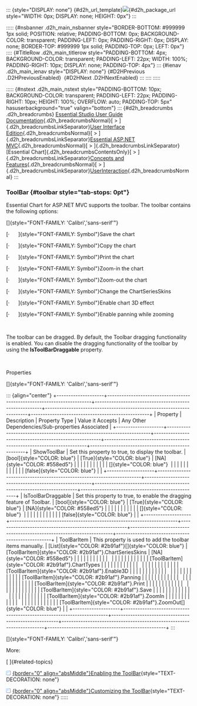 ::: {style="DISPLAY: none"}
[](ms-xhelp:///?Id=d2h_url_template){#d2h_url_template}![](!package_url!){#d2h_package_url style="WIDTH: 0px; DISPLAY: none; HEIGHT: 0px"}
:::

::::: {#nsbanner .d2h_main_nsbanner style="BORDER-BOTTOM: #999999 1px solid; POSITION: relative; PADDING-BOTTOM: 0px; BACKGROUND-COLOR: transparent; PADDING-LEFT: 0px; PADDING-RIGHT: 0px; DISPLAY: none; BORDER-TOP: #999999 1px solid; PADDING-TOP: 0px; LEFT: 0px"}
:::: {#TitleRow .d2h_main_titlerow style="PADDING-BOTTOM: 4px; BACKGROUND-COLOR: transparent; PADDING-LEFT: 22px; WIDTH: 100%; PADDING-RIGHT: 10px; DISPLAY: none; PADDING-TOP: 4px"}
::: {#ienav .d2h_main_ienav style="DISPLAY: none"}
[](ms-xhelp:///?Id=53e5774a-7032-4b23-beee-bfac432997bd){#D2HPrevious .D2HPreviousEnabled}  [](ms-xhelp:///?Id=3bfd42f0-8404-43a0-ab15-04339098724b){#D2HNext .D2HNextEnabled}
:::
::::
:::::

::::: {#nstext .d2h_main_nstext style="PADDING-BOTTOM: 10px; BACKGROUND-COLOR: transparent; PADDING-LEFT: 22px; PADDING-RIGHT: 10px; HEIGHT: 100%; OVERFLOW: auto; PADDING-TOP: 5px" hasuserbackground="true" valign="bottom"}
::: {#d2h_breadcrumbs .d2h_breadcrumbs}
[Essential Studio User Guide Documentation](ms-xhelp:///?Id=12457748-09e3-4d74-a240-8e049cedf030){.d2h_breadcrumbsNormal}[ \> ]{.d2h_breadcrumbsLinkSeparator}[User Interface Edition](ms-xhelp:///?Id=c29296b7-531c-413b-a0ec-488ca1f7f669){.d2h_breadcrumbsNormal}[ \> ]{.d2h_breadcrumbsLinkSeparator}[Essential ASP.NET MVC](ms-xhelp:///?Id=4b14e7d1-65c4-4f67-b1aa-2c37709905a5){.d2h_breadcrumbsNormal}[ \> ]{.d2h_breadcrumbsLinkSeparator}[Essential Chart]{.d2h_breadcrumbsContentsOnly}[ \> ]{.d2h_breadcrumbsLinkSeparator}[Concepts and Features](ms-xhelp:///?Id=696f5666-8b81-4685-9bd9-12198f06f3ad){.d2h_breadcrumbsNormal}[ \> ]{.d2h_breadcrumbsLinkSeparator}[UserInteraction](ms-xhelp:///?Id=0c3ea2f6-e05d-4162-9e06-d6af6a893c70){.d2h_breadcrumbsNormal}
:::

### ToolBar {#toolbar style="tab-stops: 0pt"}

Essential Chart for ASP.NET MVC supports the toolbar. The toolbar contains the following options:

[]{style="FONT-FAMILY: 'Calibri','sans-serif'"} 

[·      ]{style="FONT-FAMILY: Symbol"}Save the chart

[·      ]{style="FONT-FAMILY: Symbol"}Copy the chart

[·      ]{style="FONT-FAMILY: Symbol"}Print the chart

[·      ]{style="FONT-FAMILY: Symbol"}Zoom-in the chart

[·      ]{style="FONT-FAMILY: Symbol"}Zoom-out the chart

[·      ]{style="FONT-FAMILY: Symbol"}Change the ChartSeriesSkins

[·      ]{style="FONT-FAMILY: Symbol"}Enable chart 3D effect

[·      ]{style="FONT-FAMILY: Symbol"}Enable panning while zooming

 

The toolbar can be dragged. By default, the Toolbar dragging functionality is enabled. You can disable the dragging functionality of the toolbar by using the **IsToolBarDraggable** property.

 

Properties

[]{style="FONT-FAMILY: 'Calibri','sans-serif'"} 

::: {align="center"}
+--------------------+-----------------------------------------------------------------------+-------------------------------------------------------+----------------------------------------------------------------------+--------------------------------------------------+
| Property           | Description                                                           | Property Type                                         | Value it Accepts                                                     | Any Other Dependencies/Sub-properties Associated |
+--------------------+-----------------------------------------------------------------------+-------------------------------------------------------+----------------------------------------------------------------------+--------------------------------------------------+
| ShowToolBar        | Set this property to true, to display the toolbar.                    | [bool]{style="COLOR: blue"}                           | [True]{style="COLOR: blue"}                                          | [NA]{style="COLOR: #558ed5"}                     |
|                    |                                                                       |                                                       |                                                                      |                                                  |
|                    |                                                                       |                                                       | []{style="COLOR: blue"}                                              |                                                  |
|                    |                                                                       |                                                       |                                                                      |                                                  |
|                    |                                                                       |                                                       | [false]{style="COLOR: blue"}                                         |                                                  |
+--------------------+-----------------------------------------------------------------------+-------------------------------------------------------+----------------------------------------------------------------------+--------------------------------------------------+
| IsToolBarDraggable | Set this property to true, to enable the dragging feature of Toolbar. | [bool]{style="COLOR: blue"}                           | [True]{style="COLOR: blue"}                                          | [NA]{style="COLOR: #558ed5"}                     |
|                    |                                                                       |                                                       |                                                                      |                                                  |
|                    |                                                                       |                                                       | []{style="COLOR: blue"}                                              |                                                  |
|                    |                                                                       |                                                       |                                                                      |                                                  |
|                    |                                                                       |                                                       | [false]{style="COLOR: blue"}                                         |                                                  |
+--------------------+-----------------------------------------------------------------------+-------------------------------------------------------+----------------------------------------------------------------------+--------------------------------------------------+
| ToolBarItem        | This property is used to add the toolbar items manually.              | [List]{style="COLOR: #2b91af"}[]{style="COLOR: blue"} | [ToolBarItem]{style="COLOR: #2b91af"}.ChartSeriesSkins               | [NA]{style="COLOR: #558ed5"}                     |
|                    |                                                                       |                                                       |                                                                      |                                                  |
|                    |                                                                       |                                                       |                                                                      |                                                  |
|                    |                                                                       |                                                       |                                                                      |                                                  |
|                    |                                                                       |                                                       | [ToolBarItem]{style="COLOR: #2b91af"}.ChartTypes                     |                                                  |
|                    |                                                                       |                                                       |                                                                      |                                                  |
|                    |                                                                       |                                                       |                                                                      |                                                  |
|                    |                                                                       |                                                       |                                                                      |                                                  |
|                    |                                                                       |                                                       | [ToolBarItem]{style="COLOR: #2b91af"}.Enable3D                       |                                                  |
|                    |                                                                       |                                                       |                                                                      |                                                  |
|                    |                                                                       |                                                       |                                                                      |                                                  |
|                    |                                                                       |                                                       |                                                                      |                                                  |
|                    |                                                                       |                                                       | [ToolBarItem]{style="COLOR: #2b91af"}.Panning                        |                                                  |
|                    |                                                                       |                                                       |                                                                      |                                                  |
|                    |                                                                       |                                                       |                                                                      |                                                  |
|                    |                                                                       |                                                       |                                                                      |                                                  |
|                    |                                                                       |                                                       | [ToolBarItem]{style="COLOR: #2b91af"}.Print                          |                                                  |
|                    |                                                                       |                                                       |                                                                      |                                                  |
|                    |                                                                       |                                                       |                                                                      |                                                  |
|                    |                                                                       |                                                       |                                                                      |                                                  |
|                    |                                                                       |                                                       | [ToolBarItem]{style="COLOR: #2b91af"}.Save                           |                                                  |
|                    |                                                                       |                                                       |                                                                      |                                                  |
|                    |                                                                       |                                                       |                                                                      |                                                  |
|                    |                                                                       |                                                       |                                                                      |                                                  |
|                    |                                                                       |                                                       | [ToolBarItem]{style="COLOR: #2b91af"}.ZoomIn                         |                                                  |
|                    |                                                                       |                                                       |                                                                      |                                                  |
|                    |                                                                       |                                                       |                                                                      |                                                  |
|                    |                                                                       |                                                       |                                                                      |                                                  |
|                    |                                                                       |                                                       | [ToolBarItem]{style="COLOR: #2b91af"}.ZoomOut[]{style="COLOR: blue"} |                                                  |
+--------------------+-----------------------------------------------------------------------+-------------------------------------------------------+----------------------------------------------------------------------+--------------------------------------------------+
:::

[]{style="FONT-FAMILY: 'Calibri','sans-serif'"} 

More:

[ ]{#related-topics}

[![](button.gif){border="0" align="absMiddle"}Enabling the ToolBar](ms-xhelp:///?Id=de835801-b827-4bba-abcf-462da3bfd8ec){style="TEXT-DECORATION: none"}

[![](button.gif){border="0" align="absMiddle"}Customizing the ToolBar](ms-xhelp:///?Id=33d060ec-77e4-4e5a-9a88-369e95b59329){style="TEXT-DECORATION: none"}
:::::
